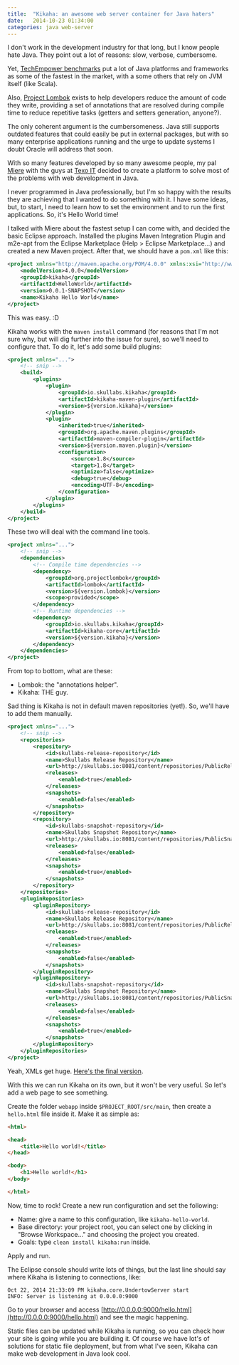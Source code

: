 ```yaml
---
title:  "Kikaha: an awesome web server container for Java haters"
date:   2014-10-23 01:34:00
categories: java web-server
---
```


I don't work in the development industry for that long, but I know people hate Java. They point out a lot of reasons: slow, verbose, cumbersome. 

Yet, [TechEmpower benchmarks](http://www.techempower.com/benchmarks/) put a lot of Java platforms and frameworks as some of the fastest in the market, with a some others that rely on JVM itself (like Scala).

Also, [Project Lombok](http://projectlombok.org/) exists to help developers reduce the amount of code they write, providing a set of annotations that are resolved during compile time to reduce repetitive tasks (getters and setters generation, anyone?).

The only coherent argument is the cumbersomeness. Java still supports outdated features that could easily be put in external packages, but with so many enterprise applications running and the urge to update systems I doubt Oracle will address that soon.

With so many features developed by so many awesome people, my pal [Miere](https://twitter.com/miere) with the guys at [Texo IT](http://www.texoit.com/) decided to create a platform to solve most of the problems with web development in Java.

I never programmed in Java professionally, but I'm so happy with the results they are achieving that I wanted to do something with it. I have some ideas, but, to start, I need to learn how to set the environment and to run the first applications. So, it's Hello World time!

I talked with Miere about the fastest setup I can come with, and decided the basic Eclipse approach. Installed the plugins Maven Integration Plugin and m2e-apt from the Eclipse Marketplace (Help > Eclipse Marketplace...) and created a new Maven project. After that, we should have a ```pom.xml``` like this:

```xml
<project xmlns="http://maven.apache.org/POM/4.0.0" xmlns:xsi="http://www.w3.org/2001/XMLSchema-instance" xsi:schemaLocation="http://maven.apache.org/POM/4.0.0 http://maven.apache.org/xsd/maven-4.0.0.xsd">
	<modelVersion>4.0.0</modelVersion>
	<groupId>kikaha</groupId>
	<artifactId>HelloWorld</artifactId>
	<version>0.0.1-SNAPSHOT</version>
	<name>Kikaha Hello World</name>
</project>
```

This was easy. :D

Kikaha works with the ```maven install``` command (for reasons that I'm not sure why, but will dig further into the issue for sure), so we'll need to configure that. To do it, let's add some build plugins:

```xml
<project xmlns="...">
	<!-- snip -->
	<build>
		<plugins>
			<plugin>
				<groupId>io.skullabs.kikaha</groupId>
				<artifactId>kikaha-maven-plugin</artifactId>
				<version>${version.kikaha}</version>
			</plugin>
			<plugin>
				<inherited>true</inherited>
				<groupId>org.apache.maven.plugins</groupId>
				<artifactId>maven-compiler-plugin</artifactId>
				<version>${version.maven.plugin}</version>
				<configuration>
					<source>1.8</source>
					<target>1.8</target>
					<optimize>false</optimize>
					<debug>true</debug>
					<encoding>UTF-8</encoding>
				</configuration>
			</plugin>
		</plugins>
	</build>
</project>
```

These two will deal with the command line tools.

```xml
<project xmlns="...">
	<!-- snip -->
	<dependencies>
		<!-- Compile time dependencies -->
		<dependency>
			<groupId>org.projectlombok</groupId>
			<artifactId>lombok</artifactId>
			<version>${version.lombok}</version>
			<scope>provided</scope>
		</dependency>
		<!-- Runtime dependencies -->
		<dependency>
			<groupId>io.skullabs.kikaha</groupId>
			<artifactId>kikaha-core</artifactId>
			<version>${version.kikaha}</version>
		</dependency>
	</dependencies>
</project>
```

From top to bottom, what are these:
* Lombok: the "annotations helper".
* Kikaha: THE guy.

Sad thing is Kikaha is not in default maven repositories (yet!). So, we'll have to add them manually.

```xml
<project xmlns="...">
	<!-- snip -->
	<repositories>
		<repository>
			<id>skullabs-release-repository</id>
			<name>Skullabs Release Repository</name>
			<url>http://skullabs.io:8081/content/repositories/PublicRelease/</url>
			<releases>
				<enabled>true</enabled>
			</releases>
			<snapshots>
				<enabled>false</enabled>
			</snapshots>
		</repository>
		<repository>
			<id>skullabs-snapshot-repository</id>
			<name>Skullabs Snapshot Repository</name>
			<url>http://skullabs.io:8081/content/repositories/PublicSnapshot/</url>
			<releases>
				<enabled>false</enabled>
			</releases>
			<snapshots>
				<enabled>true</enabled>
			</snapshots>
		</repository>
	</repositories>
	<pluginRepositories>
		<pluginRepository>
			<id>skullabs-release-repository</id>
			<name>Skullabs Release Repository</name>
			<url>http://skullabs.io:8081/content/repositories/PublicRelease/</url>
			<releases>
				<enabled>true</enabled>
			</releases>
			<snapshots>
				<enabled>false</enabled>
			</snapshots>
		</pluginRepository>
		<pluginRepository>
			<id>skullabs-snapshot-repository</id>
			<name>Skullabs Snapshot Repository</name>
			<url>http://skullabs.io:8081/content/repositories/PublicSnapshot/</url>
			<releases>
				<enabled>false</enabled>
			</releases>
			<snapshots>
				<enabled>true</enabled>
			</snapshots>
		</pluginRepository>
	</pluginRepositories>
</project>
```

Yeah, XMLs get huge. [Here's the final version](https://gist.github.com/msilvagarcia/69a81db015777ddd6ccf).

With this we can run Kikaha on its own, but it won't be very useful. So let's add a web page to see something.

Create the folder ```webapp``` inside  ```$PROJECT_ROOT/src/main```, then create a ```hello.html``` file inside it. Make it as simple as:

```html
<html>

<head>
	<title>Hello world!</title>
</head>

<body>
	<h1>Hello world!</h1>
</body>

</html>
```

Now, time to rock! Create a new run configuration and set the following:

* Name: give a name to this configuration, like ```kikaha-hello-world```.
* Base directory: your project root, you can select one by clicking in "Browse Workspace..." and choosing the project you created.
* Goals: type ```clean install kikaha:run``` inside.

Apply and run.

The Eclipse console should write lots of things, but the last line should say where Kikaha is listening to connections, like:

```
Oct 22, 2014 21:33:09 PM kikaha.core.UndertowServer start
INFO: Server is listening at 0.0.0.0:9000
```

Go to your browser and access [http://0.0.0.0:9000/hello.html](http://0.0.0.0:9000/hello.html) and see the magic happening.

Static files can be updated while Kikaha is running, so you can check how your site is going while you are building it. Of course we have lot's of solutions for static file deployment, but from what I've seen, Kikaha can make web development in Java look cool.
